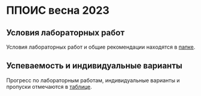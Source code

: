 # ППОИС весна 2023

## Условия лабораторных работ

Условия лабораторных работ и общие рекомендации находятся в [папке](https://drive.google.com/drive/folders/1CZKckui3ewJ1GesGmtccadmlhL6vyJXE?usp=share_link).

## Успеваемость и индивидуальные варианты

Прогресс по лабораторным работам, индивидуальные варианты и пропуски отмечаются в [таблице](https://docs.google.com/spreadsheets/d/15xbalwCQHFIqs23bZtKo-aTjIumHjnf1G9NMLWdGSzM/edit?usp=sharing).
